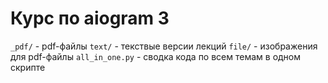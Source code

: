 # Курс по aiogram 3
`_pdf/` - pdf-файлы
`text/` - текствые версии лекций
`file/` - изображения для pdf-файлы
`all_in_one.py` - сводка кода по всем темам в одном скрипте